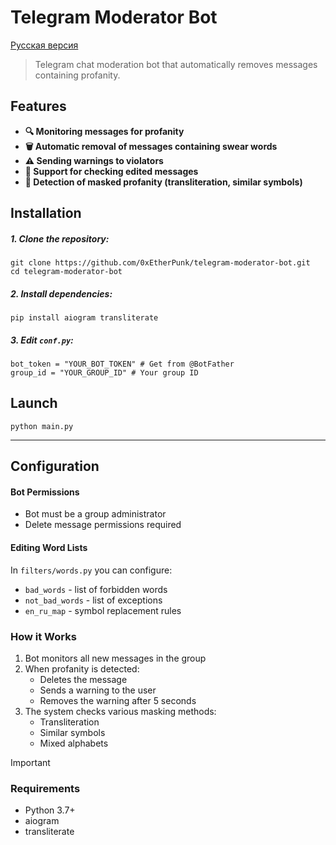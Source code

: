 # Telegram Moderator Bot

[Русская версия](README.ru.md)

>Telegram chat moderation bot that automatically removes messages containing profanity.

## Features

- **🔍 Monitoring messages for profanity**
- **🗑️ Automatic removal of messages containing swear words**
- **⚠️ Sending warnings to violators**
- **🔄 Support for checking edited messages**
- **🔡 Detection of masked profanity (transliteration, similar symbols)**

## Installation

##### 1. **Clone the repository**:
```
git clone https://github.com/0xEtherPunk/telegram-moderator-bot.git
cd telegram-moderator-bot
```

##### 2. **Install dependencies**:
```
pip install aiogram transliterate
```

##### 3. Edit `conf.py`:
```
bot_token = "YOUR_BOT_TOKEN" # Get from @BotFather
group_id = "YOUR_GROUP_ID" # Your group ID
```

## Launch

```
python main.py
```

---

## Configuration

#### Bot Permissions
- Bot must be a group administrator
- Delete message permissions required

#### Editing Word Lists
In `filters/words.py` you can configure:
- `bad_words` - list of forbidden words
- `not_bad_words` - list of exceptions
- `en_ru_map` - symbol replacement rules

### How it Works

1. Bot monitors all new messages in the group
2. When profanity is detected:
   - Deletes the message
   - Sends a warning to the user
   - Removes the warning after 5 seconds
3. The system checks various masking methods:
   - Transliteration
   - Similar symbols
   - Mixed alphabets

> [!important] 
> ### Requirements
> 
> - Python 3.7+
> - aiogram
> - transliterate


